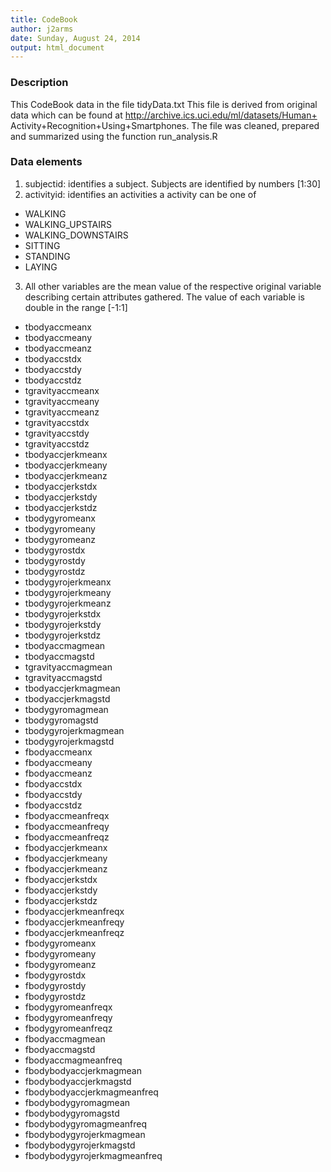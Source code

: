 ```yaml
---
title: CodeBook
author: j2arms
date: Sunday, August 24, 2014
output: html_document
---
```

### Description
This CodeBook data in the file tidyData.txt
This file is derived from original data which can be found at 
http://archive.ics.uci.edu/ml/datasets/Human+ Activity+Recognition+Using+Smartphones.
The file was cleaned, prepared and summarized using the function run_analysis.R

### Data elements
1. subjectid:  identifies a subject. Subjects are identified by numbers [1:30]
2. activityid: identifies an activities a activity can be one of 
  + WALKING
  + WALKING_UPSTAIRS
  + WALKING_DOWNSTAIRS
  + SITTING
  + STANDING
  + LAYING

3. All other variables are the mean value of the respective original variable describing certain attributes gathered. 
The value of each variable is double in the range [-1:1]
+ tbodyaccmeanx               
+ tbodyaccmeany
+ tbodyaccmeanz
+ tbodyaccstdx
+ tbodyaccstdy
+ tbodyaccstdz
+ tgravityaccmeanx            
+ tgravityaccmeany
+ tgravityaccmeanz
+ tgravityaccstdx             
+ tgravityaccstdy
+ tgravityaccstdz
+ tbodyaccjerkmeanx           
+ tbodyaccjerkmeany
+ tbodyaccjerkmeanz
+ tbodyaccjerkstdx
+ tbodyaccjerkstdy
+ tbodyaccjerkstdz
+ tbodygyromeanx
+ tbodygyromeany
+ tbodygyromeanz
+ tbodygyrostdx               
+ tbodygyrostdy
+ tbodygyrostdz
+ tbodygyrojerkmeanx          
+ tbodygyrojerkmeany
+ tbodygyrojerkmeanz
+ tbodygyrojerkstdx           
+ tbodygyrojerkstdy
+ tbodygyrojerkstdz
+ tbodyaccmagmean             
+ tbodyaccmagstd
+ tgravityaccmagmean
+ tgravityaccmagstd           
+ tbodyaccjerkmagmean
+ tbodyaccjerkmagstd
+ tbodygyromagmean            
+ tbodygyromagstd
+ tbodygyrojerkmagmean
+ tbodygyrojerkmagstd         
+ fbodyaccmeanx
+ fbodyaccmeany
+ fbodyaccmeanz               
+ fbodyaccstdx
+ fbodyaccstdy
+ fbodyaccstdz                
+ fbodyaccmeanfreqx
+ fbodyaccmeanfreqy
+ fbodyaccmeanfreqz           
+ fbodyaccjerkmeanx
+ fbodyaccjerkmeany
+ fbodyaccjerkmeanz           
+ fbodyaccjerkstdx
+ fbodyaccjerkstdy
+ fbodyaccjerkstdz            
+ fbodyaccjerkmeanfreqx
+ fbodyaccjerkmeanfreqy
+ fbodyaccjerkmeanfreqz       
+ fbodygyromeanx
+ fbodygyromeany
+ fbodygyromeanz              
+ fbodygyrostdx
+ fbodygyrostdy
+ fbodygyrostdz               
+ fbodygyromeanfreqx
+ fbodygyromeanfreqy
+ fbodygyromeanfreqz          
+ fbodyaccmagmean
+ fbodyaccmagstd
+ fbodyaccmagmeanfreq         
+ fbodybodyaccjerkmagmean
+ fbodybodyaccjerkmagstd
+ fbodybodyaccjerkmagmeanfreq 
+ fbodybodygyromagmean
+ fbodybodygyromagstd
+ fbodybodygyromagmeanfreq    
+ fbodybodygyrojerkmagmean
+ fbodybodygyrojerkmagstd
+ fbodybodygyrojerkmagmeanfreq

